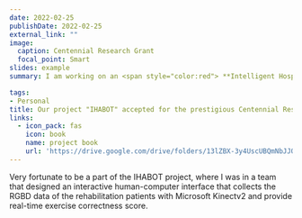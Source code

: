```yaml
---
date: 2022-02-25
publishDate: 2022-02-25
external_link: ""
image:
  caption: Centennial Research Grant
  focal_point: Smart
slides: example
summary: I am working on an <span style="color:red"> **Intelligent Hospital Assistance Robot**</span> to fight contagion.

tags:
- Personal
title: Our project "IHABOT" accepted for the prestigious Centennial Research Grant
links:
  - icon_pack: fas
    icon: book
    name: project book
    url: 'https://drive.google.com/drive/folders/13lZBX-3y4UscUBQmNbJJQytok8YWgFwm'
---
```

Very fortunate to be a part of the IHABOT project, where I was in a team that designed an interactive human-computer interface that collects the RGBD data of the rehabilitation patients with Microsoft Kinectv2 and provide real-time exercise correctness score.